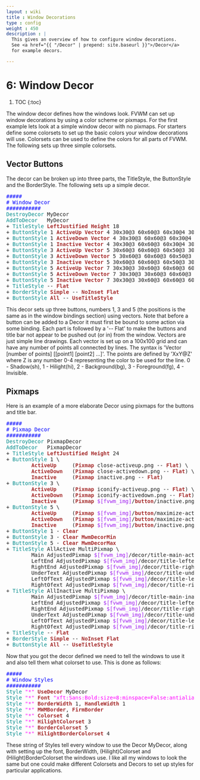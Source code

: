 ```yaml
---
layout : wiki
title : Window Decorations
type : config
weight : 450
description : |
  This gives an overview of how to configure window decorations.
  See <a href="{{ "/Decor" | prepend: site.baseurl }}">/Decor</a>
  for example decors.

---
```


6: Window Decor
===============

1. TOC
{:toc}


The window decor defines how the windows look. FVWM can set up window
decorations by using a color scheme or pixmaps. For the first example
lets look at a simple window decor with no pixmaps.  For starters define some colorsets
to set up the basic colors your window decorations will use. Colorsets can be
used to define the colors for all parts of FVWM. The following sets up
three simple colorsets.

## Vector Buttons

The decor can be broken up into three parts, the TitleStyle, the ButtonStyle
and the BorderStyle. The following sets up a simple decor.

<pre>
<font color="#0000ff">#####</font>
<font color="#0000ff"># Window Decor</font>
<font color="#0000ff">###########</font>
<font color="#008b8b">DestroyDecor</font> MyDecor
<font color="#008b8b">AddToDecor</font>   MyDecor
+ <font color="#008b8b">TitleStyle</font> <font color="#a52a2a"><b>LeftJustified</b></font> <font color="#a52a2a"><b>Height</b></font> 18
+ <font color="#008b8b">ButtonStyle</font> 1 <font color="#a52a2a"><b>ActiveUp</b></font> <font color="#a52a2a"><b>Vector</b></font> 4 30x30@3 60x60@3 60x30@4 30x60@3 -- <font color="#a52a2a"><b>Flat</b></font>
+ <font color="#008b8b">ButtonStyle</font> 1 <font color="#a52a2a"><b>ActiveDown</b></font> <font color="#a52a2a"><b>Vector</b></font> 4 30x30@3 60x60@3 60x30@4 30x60@3 -- <font color="#a52a2a"><b>Flat</b></font>
+ <font color="#008b8b">ButtonStyle</font> 1 <font color="#a52a2a"><b>Inactive</b></font> <font color="#a52a2a"><b>Vector</b></font> 4 30x30@3 60x60@3 60x30@4 30x60@3 -- <font color="#a52a2a"><b>Flat</b></font>
+ <font color="#008b8b">ButtonStyle</font> 3 <font color="#a52a2a"><b>ActiveUp</b></font> <font color="#a52a2a"><b>Vector</b></font> 5 30x60@3 60x60@3 60x50@3 30x50@3 30x60@3 -- <font color="#a52a2a"><b>Flat</b></font>
+ <font color="#008b8b">ButtonStyle</font> 3 <font color="#a52a2a"><b>ActiveDown</b></font> <font color="#a52a2a"><b>Vector</b></font> 5 30x60@3 60x60@3 60x50@3 30x50@3 30x60@3 -- <font color="#a52a2a"><b>Flat</b></font>
+ <font color="#008b8b">ButtonStyle</font> 3 <font color="#a52a2a"><b>Inactive</b></font> <font color="#a52a2a"><b>Vector</b></font> 5 30x60@3 60x60@3 60x50@3 30x50@3 30x60@3 -- <font color="#a52a2a"><b>Flat</b></font>
+ <font color="#008b8b">ButtonStyle</font> 5 <font color="#a52a2a"><b>ActiveUp</b></font> <font color="#a52a2a"><b>Vector</b></font> 7 30x30@3 30x60@3 60x60@3 60x30@3 30x30@3 30x35@3 60x35@3 -- <font color="#a52a2a"><b>Flat</b></font>
+ <font color="#008b8b">ButtonStyle</font> 5 <font color="#a52a2a"><b>ActiveDown</b></font> <font color="#a52a2a"><b>Vector</b></font> 7 30x30@3 30x60@3 60x60@3 60x30@3 30x30@3 30x35@3 60x35@3 -- <font color="#a52a2a"><b>Flat</b></font>
+ <font color="#008b8b">ButtonStyle</font> 5 <font color="#a52a2a"><b>Inactive</b></font> <font color="#a52a2a"><b>Vector</b></font> 7 30x30@3 30x60@3 60x60@3 60x30@3 30x30@3 30x35@3 60x35@3 -- <font color="#a52a2a"><b>Flat</b></font>
+ <font color="#008b8b">TitleStyle</font> -- <font color="#a52a2a"><b>Flat</b></font>
+ <font color="#008b8b">BorderStyle</font> <font color="#a52a2a"><b>Simple</b></font> -- <font color="#a52a2a"><b>NoInset</b></font> <font color="#a52a2a"><b>Flat</b></font>
+ <font color="#008b8b">ButtonStyle</font> <font color="#a52a2a"><b>All</b></font> -- <font color="#a52a2a"><b>UseTitleStyle</b></font>
</pre>

This decor sets up three buttons, numbers 1, 3 and 5 (the positions is the same
as in the window bindings section) using vectors. Note that before a button
can be added to a Decor it must first be bound to some action via some binding.
Each part is followed by a '-- Flat' to make the buttons and title bar
not appear to be pushed out (or in) from the window. Vectors are just simple line drawings.
Each vector is set up on a 100x100 grid and can have any number of points all connected
by lines. The syntax is 'Vector [number of points] [[point1] [point2] ...]'.
The points are defined by 'XxY@Z' where Z is any number 0-4 representing the color
to be used for the line. 0 - Shadow(sh), 1 - Hilight(hi), 2 - Background(bg),
3 - Foreground(fg), 4 - Invisible.

## Pixmaps

Here is an example of a more elaborate Decor using pixmaps for the buttons and title bar.

<pre>
<font color="#0000ff">#####</font>
<font color="#0000ff"># Pixmap Decor</font>
<font color="#0000ff">###########</font>
<font color="#008b8b">DestroyDecor</font> PixmapDecor
<font color="#008b8b">AddToDecor</font>   PixmapDecor
+ <font color="#008b8b">TitleStyle</font> <font color="#a52a2a"><b>LeftJustified</b></font> <font color="#a52a2a"><b>Height</b></font> 24
+ <font color="#008b8b">ButtonStyle</font> 1 \
        <font color="#a52a2a"><b>ActiveUp</b></font>     (<font color="#a52a2a"><b>Pixmap</b></font> close-activeup.png -- <font color="#a52a2a"><b>Flat</b></font>) \
        <font color="#a52a2a"><b>ActiveDown</b></font>   (<font color="#a52a2a"><b>Pixmap</b></font> close-activedown.png -- <font color="#a52a2a"><b>Flat</b></font>) \
        <font color="#a52a2a"><b>Inactive</b></font>     (<font color="#a52a2a"><b>Pixmap</b></font> inactive.png -- <font color="#a52a2a"><b>Flat</b></font>)
+ <font color="#008b8b">ButtonStyle</font> 3 \
        <font color="#a52a2a"><b>ActiveUp</b></font>     (<font color="#a52a2a"><b>Pixmap</b></font> iconify-activeup.png -- <font color="#a52a2a"><b>Flat</b></font>) \
        <font color="#a52a2a"><b>ActiveDown</b></font>   (<font color="#a52a2a"><b>Pixmap</b></font> iconify-activedown.png -- <font color="#a52a2a"><b>Flat</b></font>) \
        <font color="#a52a2a"><b>Inactive</b></font>     (<font color="#a52a2a"><b>Pixmap</b></font> <font color="#a020f0">$[fvwm_img]</font>/<font color="#a52a2a"><b>button</b></font>/inactive.png -- <font color="#a52a2a"><b>Flat</b></font>)
+ <font color="#008b8b">ButtonStyle</font> 5 \
        <font color="#a52a2a"><b>ActiveUp</b></font>     (<font color="#a52a2a"><b>Pixmap</b></font> <font color="#a020f0">$[fvwm_img]</font>/<font color="#a52a2a"><b>button</b></font>/maximize-activeup.png -- <font color="#a52a2a"><b>Flat</b></font>) \
        <font color="#a52a2a"><b>ActiveDown</b></font>   (<font color="#a52a2a"><b>Pixmap</b></font> <font color="#a020f0">$[fvwm_img]</font>/<font color="#a52a2a"><b>button</b></font>/maximize-activedown.png -- <font color="#a52a2a"><b>Flat</b></font>) \
        <font color="#a52a2a"><b>Inactive</b></font>     (<font color="#a52a2a"><b>Pixmap</b></font> <font color="#a020f0">$[fvwm_img]</font>/<font color="#a52a2a"><b>button</b></font>/inactive.png -- <font color="#a52a2a"><b>Flat</b></font>)
+ <font color="#008b8b">ButtonStyle</font> 1 - <font color="#a52a2a"><b>Clear</b></font>
+ <font color="#008b8b">ButtonStyle</font> 3 - <font color="#a52a2a"><b>Clear</b></font> <font color="#a52a2a"><b>MwmDecorMin</b></font>
+ <font color="#008b8b">ButtonStyle</font> 5 - <font color="#a52a2a"><b>Clear</b></font> <font color="#a52a2a"><b>MwmDecorMax</b></font>
+ <font color="#008b8b">TitleStyle</font> AllActive MultiPixmap \
        Main AdjustedPixmap <font color="#a020f0">$[fvwm_img]</font>/decor/title-main-active.xpm, \
        LeftEnd AdjustedPixmap <font color="#a020f0">$[fvwm_img]</font>/decor/title-leftend-active.xpm, \
        RightEnd AdjustedPixmap <font color="#a020f0">$[fvwm_img]</font>/decor/title-rightend-active.xpm, \
        UnderText AdjustedPixmap <font color="#a020f0">$[fvwm_img]</font>/decor/title-undertext-active.xpm, \
        LeftOfText AdjustedPixmap <font color="#a020f0">$[fvwm_img]</font>/decor/title-leftoftext-active.xpm, \
        RightOfext AdjustedPixmap <font color="#a020f0">$[fvwm_img]</font>/decor/title-rightoftext-active.xpm
+ <font color="#008b8b">TitleStyle</font> AllInactive MultiPixmap \
        Main AdjustedPixmap <font color="#a020f0">$[fvwm_img]</font>/decor/title-main-inactive.xpm, \
        LeftEnd AdjustedPixmap <font color="#a020f0">$[fvwm_img]</font>/decor/title-leftend-inactive.xpm, \
        RightEnd AdjustedPixmap <font color="#a020f0">$[fvwm_img]</font>/decor/title-rightend-inactive.xpm, \
        UnderText AdjustedPixmap <font color="#a020f0">$[fvwm_img]</font>/decor/title-undertext-inactive.xpm, \
        LeftOfText AdjustedPixmap <font color="#a020f0">$[fvwm_img]</font>/decor/title-leftoftext-inactive.xpm, \
        RightOfext AdjustedPixmap <font color="#a020f0">$[fvwm_img]</font>/decor/title-rightoftext-inactive.xpm
+ <font color="#008b8b">TitleStyle</font> -- <font color="#a52a2a"><b>Flat</b></font>
+ <font color="#008b8b">BorderStyle</font> <font color="#a52a2a"><b>Simple</b></font> -- <font color="#a52a2a"><b>NoInset</b></font> <font color="#a52a2a"><b>Flat</b></font>
+ <font color="#008b8b">ButtonStyle</font> <font color="#a52a2a"><b>All</b></font> -- <font color="#a52a2a"><b>UseTitleStyle</b></font>
</pre>

Now that you got the decor defined we need to tell the windows to use it
and also tell them what colorset to use. This is done as follows:

<pre>
<font color="#0000ff">#####</font>
<font color="#0000ff"># Window Styles</font>
<font color="#0000ff">###########</font>
<font color="#008b8b">Style</font> <font color="#ff00ff">&quot;*&quot;</font> <font color="#a52a2a"><b>UseDecor</b></font> MyDecor
<font color="#008b8b">Style</font> <font color="#ff00ff">&quot;*&quot;</font> <font color="#a52a2a"><b>Font</b></font> <font color="#ff00ff">&quot;xft:Sans:Bold:size=8:minspace=False:antialias=True&quot;</font>
<font color="#008b8b">Style</font> <font color="#ff00ff">&quot;*&quot;</font> <font color="#a52a2a"><b>BorderWidth</b></font> 1, <font color="#a52a2a"><b>HandleWidth</b></font> 1
<font color="#008b8b">Style</font> <font color="#ff00ff">&quot;*&quot;</font> <font color="#a52a2a"><b>MWMBorder</b></font>, <font color="#a52a2a"><b>FirmBorder</b></font>
<font color="#008b8b">Style</font> <font color="#ff00ff">&quot;*&quot;</font> <font color="#a52a2a"><b>Colorset</b></font> 4
<font color="#008b8b">Style</font> <font color="#ff00ff">&quot;*&quot;</font> <font color="#a52a2a"><b>HilightColorset</b></font> 3
<font color="#008b8b">Style</font> <font color="#ff00ff">&quot;*&quot;</font> <font color="#a52a2a"><b>BorderColorset</b></font> 5
<font color="#008b8b">Style</font> <font color="#ff00ff">&quot;*&quot;</font> <font color="#a52a2a"><b>HilightBorderColorset</b></font> 4
</pre>

These string of Styles tell every window to use the Decor MyDecor, along
with setting up the font, BorderWidth, (Hilight)Colorset and
(Hilight)BorderColorset the windows use. I like all my windows to look the same
but one could make different Colorsets and Decors to set up styles for particular applications.

